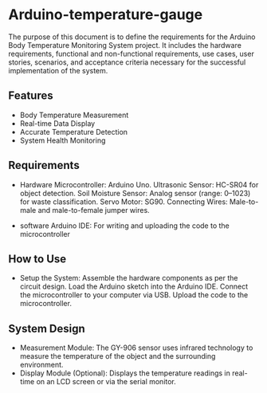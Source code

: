 # Arduino-temperature-gauge

The purpose of this document is to define the requirements for the Arduino Body Temperature Monitoring System project. It includes the hardware requirements, functional and non-functional requirements, use cases, user stories, scenarios, and acceptance criteria necessary for the successful implementation of the system.

## Features
- Body Temperature Measurement
- Real-time Data Display
- Accurate Temperature Detection
- System Health Monitoring

## Requirements
-  Hardware
 Microcontroller: Arduino Uno.
Ultrasonic Sensor: HC-SR04 for object detection.
Soil Moisture Sensor: Analog sensor (range: 0–1023) for waste classification.
Servo Motor: SG90.
Connecting Wires: Male-to-male and male-to-female jumper wires.

-  software
  Arduino IDE: For writing and uploading the code to the microcontroller

  ## How to Use

  - Setup the System:
Assemble the hardware components as per the circuit design.
Load the Arduino sketch into the Arduino IDE.
Connect the microcontroller to your computer via USB.
Upload the code to the microcontroller.


## System Design

- Measurement Module:
  The GY-906 sensor uses infrared technology to measure the temperature of the object and the surrounding environment.
- Display Module (Optional):
  Displays the temperature readings in real-time on an LCD screen or via the serial monitor.
